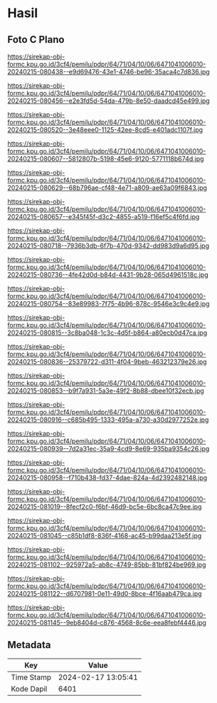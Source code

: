 # Hasil

## Foto C Plano

https://sirekap-obj-formc.kpu.go.id/3cf4/pemilu/pdpr/64/71/04/10/06/6471041006010-20240215-080438--e9d69476-43e1-4746-be96-35aca4c7d836.jpg

https://sirekap-obj-formc.kpu.go.id/3cf4/pemilu/pdpr/64/71/04/10/06/6471041006010-20240215-080456--e2e3fd5d-54da-479b-8e50-daadcd45e499.jpg

https://sirekap-obj-formc.kpu.go.id/3cf4/pemilu/pdpr/64/71/04/10/06/6471041006010-20240215-080520--3e48eee0-1125-42ee-8cd5-e401adc1107f.jpg

https://sirekap-obj-formc.kpu.go.id/3cf4/pemilu/pdpr/64/71/04/10/06/6471041006010-20240215-080607--5812807b-5198-45e6-9120-5771118b674d.jpg

https://sirekap-obj-formc.kpu.go.id/3cf4/pemilu/pdpr/64/71/04/10/06/6471041006010-20240215-080629--68b796ae-cf48-4e71-a809-ae63a09f6843.jpg

https://sirekap-obj-formc.kpu.go.id/3cf4/pemilu/pdpr/64/71/04/10/06/6471041006010-20240215-080657--e345f45f-d3c2-4855-a519-f16ef5c4f6fd.jpg

https://sirekap-obj-formc.kpu.go.id/3cf4/pemilu/pdpr/64/71/04/10/06/6471041006010-20240215-080718--7936b3db-6f7b-470d-9342-dd983d9a6d95.jpg

https://sirekap-obj-formc.kpu.go.id/3cf4/pemilu/pdpr/64/71/04/10/06/6471041006010-20240215-080736--4fe42d0d-b84d-4431-9b28-065d4961518c.jpg

https://sirekap-obj-formc.kpu.go.id/3cf4/pemilu/pdpr/64/71/04/10/06/6471041006010-20240215-080754--83e89983-7f75-4b96-878c-9546e3c9c4e9.jpg

https://sirekap-obj-formc.kpu.go.id/3cf4/pemilu/pdpr/64/71/04/10/06/6471041006010-20240215-080815--3c8ba048-1c3c-4d5f-b864-a80ecb0d47ca.jpg

https://sirekap-obj-formc.kpu.go.id/3cf4/pemilu/pdpr/64/71/04/10/06/6471041006010-20240215-080836--25379722-d311-4f04-9beb-463212379e26.jpg

https://sirekap-obj-formc.kpu.go.id/3cf4/pemilu/pdpr/64/71/04/10/06/6471041006010-20240215-080853--b9f7a931-5a3e-49f2-8b88-dbee10f32ecb.jpg

https://sirekap-obj-formc.kpu.go.id/3cf4/pemilu/pdpr/64/71/04/10/06/6471041006010-20240215-080916--c685b495-1333-495a-a730-a30d2977252e.jpg

https://sirekap-obj-formc.kpu.go.id/3cf4/pemilu/pdpr/64/71/04/10/06/6471041006010-20240215-080939--7d2a31ec-35a9-4cd9-8e69-935ba9354c26.jpg

https://sirekap-obj-formc.kpu.go.id/3cf4/pemilu/pdpr/64/71/04/10/06/6471041006010-20240215-080958--f710b438-fd37-4dae-824a-4d2392482148.jpg

https://sirekap-obj-formc.kpu.go.id/3cf4/pemilu/pdpr/64/71/04/10/06/6471041006010-20240215-081019--8fecf2c0-f6bf-46d9-bc5e-6bc8ca47c9ee.jpg

https://sirekap-obj-formc.kpu.go.id/3cf4/pemilu/pdpr/64/71/04/10/06/6471041006010-20240215-081045--c85b1df8-836f-4168-ac45-b99daa213e5f.jpg

https://sirekap-obj-formc.kpu.go.id/3cf4/pemilu/pdpr/64/71/04/10/06/6471041006010-20240215-081102--925972a5-ab8c-4749-85bb-81bf824be969.jpg

https://sirekap-obj-formc.kpu.go.id/3cf4/pemilu/pdpr/64/71/04/10/06/6471041006010-20240215-081122--d6707981-0e11-49d0-8bce-4f16aab479ca.jpg

https://sirekap-obj-formc.kpu.go.id/3cf4/pemilu/pdpr/64/71/04/10/06/6471041006010-20240215-081145--9eb8404d-c876-4568-8c6e-eea8febf4446.jpg


## Metadata

| Key        | Value               |
| ---------- | ------------------- |
| Time Stamp | 2024-02-17 13:05:41 |
| Kode Dapil | 6401                |



